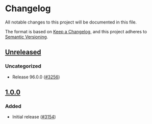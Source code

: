 # Changelog

All notable changes to this project will be documented in this file.

The format is based on [Keep a Changelog](https://keepachangelog.com/en/1.0.0/),
and this project adheres to [Semantic Versioning](https://semver.org/spec/v2.0.0.html).

## [Unreleased]

### Uncategorized

- Release 96.0.0 ([#3256](https://github.com/MetaMask/snaps-skunkworks.git/pull/3256))

## [1.0.0]

### Added

- Initial release ([#3154](https://github.com/MetaMask/snaps/pull/3154))

[Unreleased]: https://github.com/MetaMask/snaps-skunkworks.git/compare/@metamask/preferences-example-snap@1.0.0...HEAD
[1.0.0]: https://github.com/MetaMask/snaps-skunkworks.git/releases/tag/@metamask/preferences-example-snap@1.0.0
